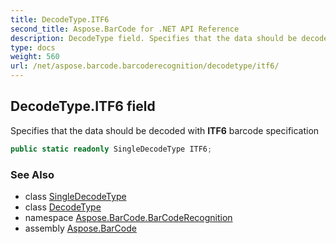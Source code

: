 ```yaml
---
title: DecodeType.ITF6
second_title: Aspose.BarCode for .NET API Reference
description: DecodeType field. Specifies that the data should be decoded with ITF6 barcode specification
type: docs
weight: 560
url: /net/aspose.barcode.barcoderecognition/decodetype/itf6/
---
```

## DecodeType.ITF6 field

Specifies that the data should be decoded with **ITF6** barcode specification

```csharp
public static readonly SingleDecodeType ITF6;
```

### See Also

* class [SingleDecodeType](../../singledecodetype/)
* class [DecodeType](../)
* namespace [Aspose.BarCode.BarCodeRecognition](../../decodetype/)
* assembly [Aspose.BarCode](../../../)


